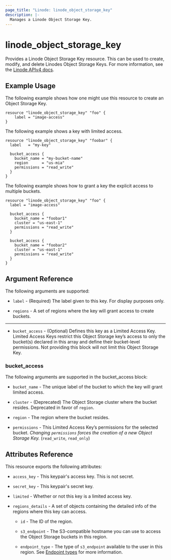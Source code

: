 ```yaml
---
page_title: "Linode: linode_object_storage_key"
description: |-
  Manages a Linode Object Storage Key.
---
```


# linode\_object\_storage\_key

Provides a Linode Object Storage Key resource. This can be used to create, modify, and delete Linodes Object Storage Keys.
For more information, see the [Linode APIv4 docs](https://techdocs.akamai.com/linode-api/reference/post-object-storage-keys).

## Example Usage

The following example shows how one might use this resource to create an Object Storage Key.

```hcl
resource "linode_object_storage_key" "foo" {
    label = "image-access"
}

```

The following example shows a key with limited access.

```hcl
resource "linode_object_storage_key" "foobar" {
  label   = "my-key"

  bucket_access {
    bucket_name = "my-bucket-name"
    region      = "us-mia"
    permissions = "read_write"
  }
}
```

The following example shows how to grant a key the explicit access to multiple buckets.

```hcl
resource "linode_object_storage_key" "foo" {
  label = "image-access"

  bucket_access {
    bucket_name = "foobar1"
    cluster = "us-east-1"
    permissions = "read_write"
  }

  bucket_access {
    bucket_name = "foobar2"
    cluster = "us-east-1"
    permissions = "read_write"
  }
}
```

## Argument Reference

The following arguments are supported:

* `label` - (Required) The label given to this key. For display purposes only.

* `regions` - A set of regions where the key will grant access to create buckets.

- - -

* `bucket_access` - (Optional) Defines this key as a Limited Access Key. Limited Access Keys restrict this Object Storage key’s access to only the bucket(s) declared in this array and define their bucket-level permissions. Not providing this block will not limit this Object Storage Key.

### bucket_access

The following arguments are supported in the bucket_access block:

* `bucket_name` - The unique label of the bucket to which the key will grant limited access.

* `cluster` - (Deprecated) The Object Storage cluster where the bucket resides. Deprecated in favor of `region`.

* `region` - The region where the bucket resides.

* `permissions` - This Limited Access Key’s permissions for the selected bucket. *Changing `permissions` forces the creation of a new Object Storage Key.* (`read_write`, `read_only`)

## Attributes Reference

This resource exports the following attributes:

* `access_key` - This keypair's access key. This is not secret.

* `secret_key` - This keypair's secret key.

* `limited` - Whether or not this key is a limited access key.

* `regions_details` - A set of objects containing the detailed info of the regions where this key can access.

  * `id` - The ID of the region.

  * `s3_endpoint` - The S3-compatible hostname you can use to access the Object Storage buckets in this region.

  * `endpoint_type` - The type of `s3_endpoint` available to the user in this region. See [Endpoint types](https://techdocs.akamai.com/cloud-computing/docs/object-storage#endpoint-type) for more information.

